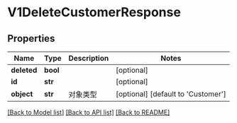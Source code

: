 # V1DeleteCustomerResponse

## Properties
Name | Type | Description | Notes
------------ | ------------- | ------------- | -------------
**deleted** | **bool** |  | [optional] 
**id** | **str** |  | [optional] 
**object** | **str** | 对象类型 | [optional] [default to 'Customer']

[[Back to Model list]](../README.md#documentation-for-models) [[Back to API list]](../README.md#documentation-for-api-endpoints) [[Back to README]](../README.md)


